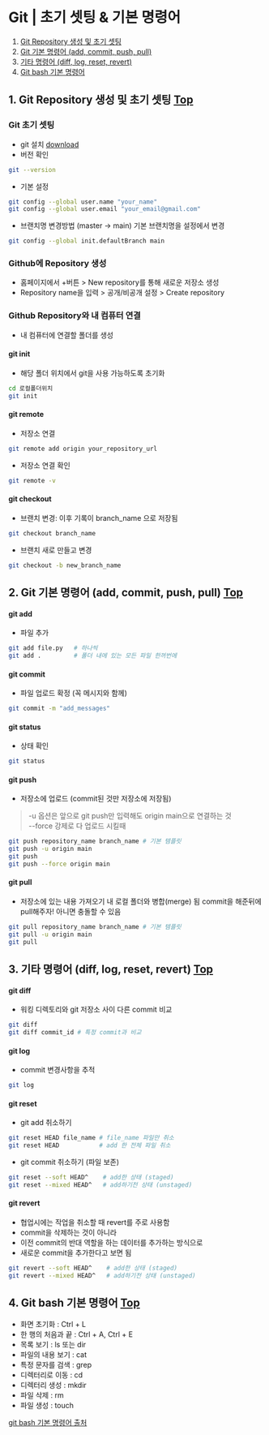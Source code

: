 # Git | 초기 셋팅 & 기본 명령어
1. [Git Repository 생성 및 초기 셋팅](#1-git-repository-생성-및-초기-셋팅-top)
2. [Git 기본 명령어 (add, commit, push, pull)](#2-git-기본-명령어-add-commit-push-pull-top)
3. [기타 명령어 (diff, log, reset, revert)](#3-기타-명령어-diff-log-reset-revert-top)
4. [Git bash 기본 명령어](#4-git-bash-기본-명령어-top)

## 1. Git Repository 생성 및 초기 셋팅 [Top](#)
### Git 초기 셋팅
- git 설치 [download](https://git-scm.com/downloads)
- 버전 확인
```bash
git --version
```
- 기본 설정
```bash
git config --global user.name "your_name"
git config --global user.email "your_email@gmail.com"
```
- 브랜치명 변경방법 (master -> main)
기본 브랜치명을 설정에서 변경
```bash
git config --global init.defaultBranch main
```

### Github에 Repository 생성
- 홈페이지에서 +버튼 > New repository를 통해 새로운 저장소 생성
- Repository name을 입력 > 공개/비공개 설정 > Create repository

### Github Repository와 내 컴퓨터 연결
- 내 컴퓨터에 연결할 폴더를 생성
#### git init
- 해당 폴더 위치에서 git을 사용 가능하도록 초기화
```bash
cd 로컬폴더위치
git init
```
#### git remote
- 저장소 연결
```bash
git remote add origin your_repository_url
```
- 저장소 연결 확인
```bash
git remote -v
```
#### git checkout
- 브랜치 변경: 이후 기록이 branch_name 으로 저장됨
```bash
git checkout branch_name
```
- 브랜치 새로 만들고 변경
```bash
git checkout -b new_branch_name
```
    
## 2. Git 기본 명령어 (add, commit, push, pull) [Top](#)
#### git add
- 파일 추가
```bash
git add file.py   # 하나씩
git add .         # 폴더 내에 있는 모든 파일 한꺼번에
```
#### git commit
- 파일 업로드 확정 (꼭 메시지와 함께)
```bash
git commit -m "add_messages"
```
#### git status
- 상태 확인
```bash
git status
```
#### git push
- 저장소에 업로드 (commit된 것만 저장소에 저장됨)
> -u 옵션은 앞으로 git push만 입력해도 origin main으로 연결하는 것   
> --force 강제로 다 업로드 시킬때
```bash
git push repository_name branch_name # 기본 템플릿
git push -u origin main 
git push
git push --force origin main 
```
#### git pull
- 저장소에 있는 내용 가져오기 내 로컬 폴더와 병합(merge) 됨
commit을 해준뒤에 pull해주자! 아니면 충돌할 수 있음
```bash
git pull repository_name branch_name # 기본 템플릿
git pull -u origin main
git pull
```
    
## 3. 기타 명령어 (diff, log, reset, revert) [Top](#)
#### git diff
- 워킹 디렉토리와 git 저장소 사이 다른 commit 비교
```bash
git diff
git diff commit_id # 특정 commit과 비교
```
#### git log
- commit 변경사항을 추적
```bash
git log
```
#### git reset
- git add 취소하기
```bash
git reset HEAD file_name # file_name 파일만 취소
git reset HEAD           # add 한 전체 파일 취소
```
- git commit 취소하기 (파일 보존)
```bash
git reset --soft HEAD^    # add한 상태 (staged)
git reset --mixed HEAD^   # add하기전 상태 (unstaged)
```
#### git revert
- 협업시에는 작업을 취소할 때 revert를 주로 사용함
- commit을 삭제하는 것이 아니라
- 이전 commit의 반대 역할을 하는 데이터를 추가하는 방식으로
- 새로운 commit을 추가한다고 보면 됨
```bash
git revert --soft HEAD^    # add한 상태 (staged)
git revert --mixed HEAD^   # add하기전 상태 (unstaged)
```
    
## 4. Git bash 기본 명령어 [Top](#)
-    화면 초기화 : Ctrl + L
-    한 행의 처음과 끝 : Ctrl + A, Ctrl + E
-    목록 보기 : ls 또는 dir
-    파일의 내용 보기 : cat
-    특정 문자를 검색 : grep
-    디렉터리로 이동 : cd
-    디렉터리 생성 : mkdir
-    파일 삭제 : rm
-    파일 생성 : touch   

[git bash 기본 명령어 출처](https://gbsb.tistory.com/10)